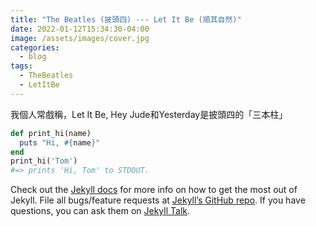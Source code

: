 ```yaml
---
title: "The Beatles (披頭四) --- Let It Be (順其自然)"
date: 2022-01-12T15:34:30-04:00
image: /assets/images/cover.jpg
categories:
  - blog
tags:
  - TheBeatles
  - LetItBe
---
```

我個人常戲稱，Let It Be, Hey Jude和Yesterday是披頭四的「三本柱」

```ruby
def print_hi(name)
  puts "Hi, #{name}"
end
print_hi('Tom')
#=> prints 'Hi, Tom' to STDOUT.
```

Check out the [Jekyll docs][jekyll-docs] for more info on how to get the most out of Jekyll. File all bugs/feature requests at [Jekyll’s GitHub repo][jekyll-gh]. If you have questions, you can ask them on [Jekyll Talk][jekyll-talk].

[jekyll-docs]: https://jekyllrb.com/docs/home
[jekyll-gh]:   https://github.com/jekyll/jekyll
[jekyll-talk]: https://talk.jekyllrb.com/
